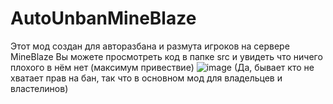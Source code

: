# AutoUnbanMineBlaze

Этот мод создан для авторазбана и размута игроков на сервере MineBlaze
Вы можете просмотреть код в папке src и увидеть что ничего плохого в нём нет (максимум привествие)
![image](https://user-images.githubusercontent.com/68079109/152481705-772a788f-1044-46cf-a9fa-22ba8076b80d.png)
(Да, бывает кто не хватает прав на бан, так что в основном мод для владельцев и властелинов)
